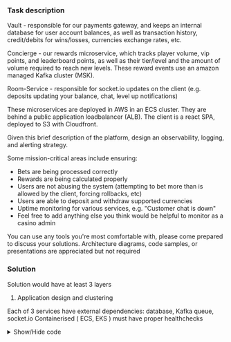 ### Task description
Vault - responsible for our payments gateway, and keeps an internal database for user account balances, as well as transaction history, credit/debits for wins/losses,
currencies exchange rates, etc.
 
Concierge - our rewards microservice, which tracks player volume, vip points, and leaderboard points, as well as their tier/level and the amount of volume required to reach
new levels. These reward events use an amazon managed Kafka cluster (MSK).
 
Room-Service - responsible for socket.io updates on the client (e.g. deposits updating your balance, chat, level up notifications)

These microservices are deployed in AWS in an ECS cluster. They are behind a public application loadbalancer (ALB). The client is a react SPA, deployed to S3 with Cloudfront.
 
Given this brief description of the platform, design an observability, logging, and alerting strategy.
 
Some mission-critical areas include ensuring:
- Bets are being processed correctly
- Rewards are being calculated properly
- Users are not abusing the system (attempting to bet more than is allowed by the client, forcing rollbacks, etc)
- Users are able to deposit and withdraw supported currencies
- Uptime monitoring for various services, e.g. "Customer chat is down"
- Feel free to add anything else you think would be helpful to monitor as a casino admin
 
You can use any tools you're most comfortable with, please come prepared to discuss your solutions. Architecture diagrams, code samples, or presentations are appreciated but not required

### Solution 


Solution would have at least 3 layers 

1. Application design and clustering 

Each of 3 services have external dependencies: database, Kafka queue, socket.io
Containerised ( ECS, EKS ) must have proper healthchecks 

<details>
  <summary>Show/Hide code</summary>

  ```python
  # Code example
  livenessProbe:
  httpGet:
    path: /liveness
    port: 3000
  initialDelaySeconds: 30
  periodSeconds: 10
readinessProbe:
  httpGet:
    path: /health
    port: 3000
  initialDelaySeconds: 30
  periodSeconds: 30
  
const express = require('express');
const { Kafka } = require('kafkajs');
const mongoose = require('mongoose'); // Example for MongoDB
// const { Client } = require('pg'); // Uncomment for PostgreSQL

const app = express();
const PORT = process.env.PORT || 3000;

// Database settings - replace with your own
const DB_URI = process.env.DB_URI || 'mongodb://localhost:27017/myapp';

// Kafka settings - replace with your own
const KAFKA_BROKERS = (process.env.KAFKA_BROKERS || 'localhost:9092').split(',');
const KAFKA_CLIENT_ID = process.env.KAFKA_CLIENT_ID || 'health-check-client';

// Connect to database (MongoDB example)
mongoose.connect(DB_URI);
const db = mongoose.connection;

// Initialize Kafka client
const kafka = new Kafka({
  clientId: KAFKA_CLIENT_ID,
  brokers: KAFKA_BROKERS,
});
const producer = kafka.producer();

// Check database health
async function checkDatabaseHealth() {
  try {
    // For MongoDB
    if (db.readyState === 1) {
      return { status: 'ok', message: 'Database connection is healthy' };
    } else {
      return { status: 'error', message: 'Database connection is not established' };
    }
    
    /* For PostgreSQL uncomment:
    const client = new Client();
    await client.connect();
    await client.query('SELECT 1');
    await client.end();
    return { status: 'ok', message: 'Database connection is healthy' };
    */
  } catch (error) {
    return { 
      status: 'error', 
      message: `Database connection failed: ${error.message}` 
    };
  }
}

// Check Kafka health
async function checkKafkaHealth() {
  try {
    // Check connection by attempting to connect to the broker
    await producer.connect();
    await producer.disconnect();
    return { status: 'ok', message: 'Kafka connection is healthy' };
  } catch (error) {
    return { 
      status: 'error', 
      message: `Kafka connection failed: ${error.message}` 
    };
  }
}

// Endpoint for healthcheck
app.get('/health', async (req, res) => {
  const results = {
    service: 'ok',
    timestamp: new Date().toISOString(),
    checks: {}
  };

  // Check database
  results.checks.database = await checkDatabaseHealth();

  // Check Kafka
  results.checks.kafka = await checkKafkaHealth();

  // Determine overall status
  const hasErrors = Object.values(results.checks).some(check => check.status === 'error');
  
  if (hasErrors) {
    results.service = 'error';
    res.status(500);
  } else {
    res.status(200);
  }

  res.json(results);
});

// Simpler liveness probe endpoint
app.get('/liveness', (req, res) => {
  res.status(200).send('OK');
});

// Start the server
app.listen(PORT, () => {
  console.log(`Health check service listening on port ${PORT}`);
});

// Proper handling of termination signals
process.on('SIGTERM', () => {
  console.log('SIGTERM signal received: closing HTTP server');
  // Close connections before terminating
  mongoose.disconnect();
  producer.disconnect();
  process.exit(0);
});